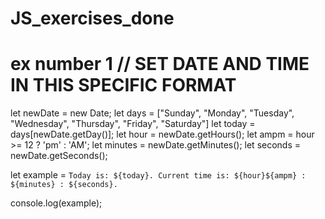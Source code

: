﻿# JS_exercises_done
# ex number 1 // SET DATE AND TIME IN THIS SPECIFIC FORMAT

let newDate = new Date;
let days = ["Sunday", "Monday", "Tuesday", "Wednesday", "Thursday", "Friday", "Saturday"]
let today = days[newDate.getDay()];
let hour = newDate.getHours();
let ampm = hour >= 12 ? 'pm' : 'AM';
let minutes = newDate.getMinutes();
let seconds = newDate.getSeconds();

let example = `Today is: ${today}.
Current time is: ${hour}${ampm} : ${minutes} : ${seconds}. 
`

console.log(example);
